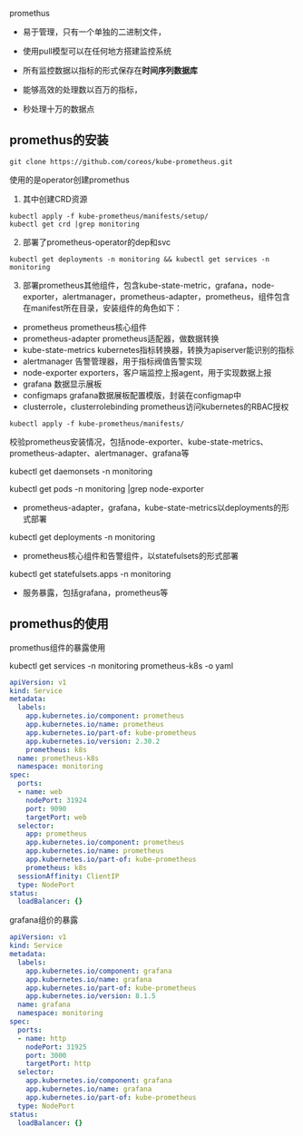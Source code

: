 
promethus

- 易于管理，只有一个单独的二进制文件，
- 使用pull模型可以在任何地方搭建监控系统
- 所有监控数据以指标的形式保存在**时间序列数据库**

- 能够高效的处理数以百万的指标，
- 秒处理十万的数据点


## promethus的安装
```
git clone https://github.com/coreos/kube-prometheus.git
```
使用的是operator创建promethus

1. 其中创建CRD资源
```
kubectl apply -f kube-prometheus/manifests/setup/
kubectl get crd |grep monitoring
```

2. 部署了prometheus-operator的dep和svc

```
kubectl get deployments -n monitoring && kubectl get services -n monitoring
```

3. 部署prometheus其他组件，包含kube-state-metric，grafana，node-exporter，alertmanager，prometheus-adapter，prometheus，组件包含在manifest所在目录，安装组件的角色如下：

- prometheus                prometheus核心组件
- prometheus-adapter   prometheus适配器，做数据转换
- kube-state-metrics    kubernetes指标转换器，转换为apiserver能识别的指标
- alertmanager             告警管理器，用于指标阀值告警实现
- node-exporter           exporters，客户端监控上报agent，用于实现数据上报
- grafana                    数据显示展板
- configmaps              grafana数据展板配置模版，封装在configmap中
- clusterrole，clusterrolebinding    prometheus访问kubernetes的RBAC授权 


```
kubectl apply -f kube-prometheus/manifests/
```


校验prometheus安装情况，包括node-exporter、kube-state-metrics、prometheus-adapter、alertmanager、grafana等

kubectl get daemonsets -n monitoring 

kubectl get pods -n monitoring  |grep node-exporter

- prometheus-adapter，grafana，kube-state-metrics以deployments的形式部署

kubectl get deployments -n monitoring

- prometheus核心组件和告警组件，以statefulsets的形式部署

kubectl get statefulsets.apps -n monitoring 

- 服务暴露，包括grafana，prometheus等


## promethus的使用

promethus组件的暴露使用

kubectl get services -n monitoring prometheus-k8s -o yaml

```yaml
apiVersion: v1
kind: Service
metadata:
  labels:
    app.kubernetes.io/component: prometheus
    app.kubernetes.io/name: prometheus
    app.kubernetes.io/part-of: kube-prometheus
    app.kubernetes.io/version: 2.30.2
    prometheus: k8s
  name: prometheus-k8s
  namespace: monitoring
spec:
  ports:
  - name: web
    nodePort: 31924
    port: 9090
    targetPort: web
  selector:
    app: prometheus
    app.kubernetes.io/component: prometheus
    app.kubernetes.io/name: prometheus
    app.kubernetes.io/part-of: kube-prometheus
    prometheus: k8s
  sessionAffinity: ClientIP
  type: NodePort
status:
  loadBalancer: {}


```

grafana组价的暴露


```yaml
apiVersion: v1
kind: Service
metadata:
  labels:
    app.kubernetes.io/component: grafana
    app.kubernetes.io/name: grafana
    app.kubernetes.io/part-of: kube-prometheus
    app.kubernetes.io/version: 8.1.5
  name: grafana
  namespace: monitoring
spec:
  ports:
  - name: http
    nodePort: 31925
    port: 3000
    targetPort: http
  selector:
    app.kubernetes.io/component: grafana
    app.kubernetes.io/name: grafana
    app.kubernetes.io/part-of: kube-prometheus
  type: NodePort
status:
  loadBalancer: {} 

```